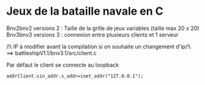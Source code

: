 # Jeux de la bataille navale en C 

 <!-- Bnv1 version 1 : connexion entre 1 client et 1 serveur -->
Bnv2bnv2 versions 2 : Taille de la grille de jeux variables (taille max 20 x 20)
Bnv3bnv3 versions 3 : connexion entre plusieurs clients et 1 serveur 

/!\ IP à modifier avant la compilation si on souhaite un changement d'ip/!\ 
 ==> battleshipV1.1/bnv3.1/src/client.c
  
Par défaut le client se connecte au loopback   
```
addrClient.sin_addr.s_addr=inet_addr("127.0.0.1");
```
